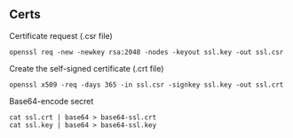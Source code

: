 ## Certs

Certificate request (.csr file)

```
openssl req -new -newkey rsa:2048 -nodes -keyout ssl.key -out ssl.csr
```

Create the self-signed certificate (.crt file)

```
openssl x509 -req -days 365 -in ssl.csr -signkey ssl.key -out ssl.crt
```

Base64-encode secret

```
cat ssl.crt | base64 > base64-ssl.crt
cat ssl.key | base64 > base64-ssl.key
```
